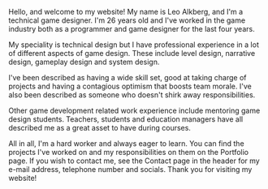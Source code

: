 Hello, and welcome to my website! My name is Leo Alkberg, and I'm a technical game designer. I'm 26 years old and I've worked in the game industry both as a programmer and game designer for the last four years. 

My speciality is technical design but I have professional experience in a lot of different aspects of game design. These include level design, narrative design, gameplay design and system design.

I've been described as having a wide skill set, good at taking charge of projects and having a contagious optimism that boosts team morale. I've also been described as someone who doesn't shirk away responsibilities.

Other game development related work experience include mentoring game design students. Teachers, students and education managers have all described me as a great asset to have during courses.

All in all, I'm a hard worker and always eager to learn. You can find the projects I've worked on and my responsibilities on them on the Portfolio page. If you wish to contact me, see the Contact page in the header for my e-mail address, telephone number and socials. Thank you for visiting my website!